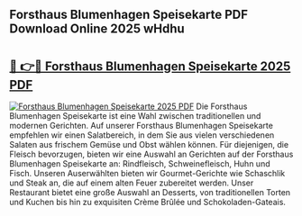 ## Forsthaus Blumenhagen Speisekarte PDF Download Online 2025 wHdhu

# <h2><a href="http://gcbcugh.nevu.top/?p=Forsthaus+Blumenhagen+Speisekarte">🔗 👉🔴 Forsthaus Blumenhagen Speisekarte 2025 PDF</a></h2>

[![Forsthaus Blumenhagen Speisekarte 2025 PDF](https://i.imgur.com/dBaPXMq.png)](http://gcbcugh.nevu.top/?p=Forsthaus+Blumenhagen+Speisekarte)
Die Forsthaus Blumenhagen Speisekarte ist eine Wahl zwischen traditionellen und modernen Gerichten. Auf unserer Forsthaus Blumenhagen Speisekarte empfehlen wir einen Salatbereich, in dem Sie aus vielen verschiedenen Salaten aus frischem Gemüse und Obst wählen können. Für diejenigen, die Fleisch bevorzugen, bieten wir eine Auswahl an Gerichten auf der Forsthaus Blumenhagen Speisekarte an: Rindfleisch, Schweinefleisch, Huhn und Fisch. Unseren Auserwählten bieten wir Gourmet-Gerichte wie Schaschlik und Steak an, die auf einem alten Feuer zubereitet werden. Unser Restaurant bietet eine große Auswahl an Desserts, von traditionellen Torten und Kuchen bis hin zu exquisiten Crème Brûlée und Schokoladen-Gateais.
